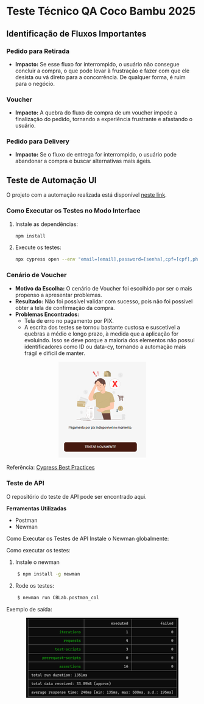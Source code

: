 # Teste Técnico QA Coco Bambu 2025

## Identificação de Fluxos Importantes

### Pedido para Retirada
- **Impacto:** Se esse fluxo for interrompido, o usuário não consegue concluir a compra, o que pode levar à frustração e fazer com que ele desista ou vá direto para a concorrência. De qualquer forma, é ruim para o negócio.

### Voucher
- **Impacto:** A quebra do fluxo de compra de um voucher impede a finalização do pedido, tornando a experiência frustrante e afastando o usuário.

### Pedido para Delivery
- **Impacto:** Se o fluxo de entrega for interrompido, o usuário pode abandonar a compra e buscar alternativas mais ágeis.

## Teste de Automação UI

O projeto com a automação realizada está disponível [neste link](#).

### Como Executar os Testes no Modo Interface

1. Instale as dependências:
    ```sh
    npm install
    ```

2. Execute os testes:
    ```sh
    npx cypress open --env "email=[email],password=[senha],cpf=[cpf],phone=[telefone]"
    ```

### Cenário de Voucher

- **Motivo da Escolha:** O cenário de Voucher foi escolhido por ser o mais propenso a apresentar problemas.
- **Resultado:** Não foi possível validar com sucesso, pois não foi possível obter a tela de confirmação da compra.
- **Problemas Encontrados:** 
  - Tela de erro no pagamento por PIX.
  - A escrita dos testes se tornou bastante custosa e suscetível a quebras a médio e longo prazo, à medida que a aplicação for evoluindo. Isso se deve porque a maioria dos elementos não possui identificadores como ID ou data-cy, tornando a automação mais frágil e difícil de manter.
 
<p align="center">
  <img src="./prints/erro_pix.png" width="230px" />
</p>

Referência: [Cypress Best Practices](https://docs.cypress.io/app/core-concepts/best-practices#How-It-Works)

### Teste de API
O repositório do teste de API pode ser encontrado aqui.

**Ferramentas Utilizadas**
- Postman
- Newman

Como Executar os Testes de API
Instale o Newman globalmente:

Como executar os testes:
1. Instale o newman
```sh
    $ npm install -g newman
```
2. Rode os testes:
```sh
    $ newman run CBLab.postman_col
```

Exemplo de saída:
<p align="center">
  <img src="./prints/newman_output.png" width="400px" />
</p>
